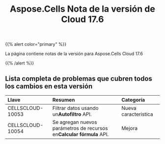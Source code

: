 ﻿---
title: Aspose.Cells Nota de la versión de Cloud 17.6
second_title: Aspose.Cells Cloud Documen
type: docs
url: /es/aspose-cells-cloud-17-6-release-notes/
aliases: [/aspose-cells-for-cloud-17-6-release-notes/]
description: Aspose.Cells La nube admite Excel para crear, convertir, fusionar, dividir, proteger, operación de objetos internos, etc.
weight: 60
---
{{% alert color="primary" %}} 

La página contiene notas de la versión para Aspose.Cells Cloud 17.6

{{% /alert %}} 
## **Lista completa de problemas que cubren todos los cambios en esta versión**

|**Llave**|**Resumen**|**Categoría**|
|:- |:- |:- |
|CELLSCLOUD-10053| Filtrar datos usando un**Autofiltro** API.|Nueva caracteristica|
|CELLSCLOUD-10054| Se agregan nuevos parámetros de recursos en**Calcular fórmula** API.|Mejora|




